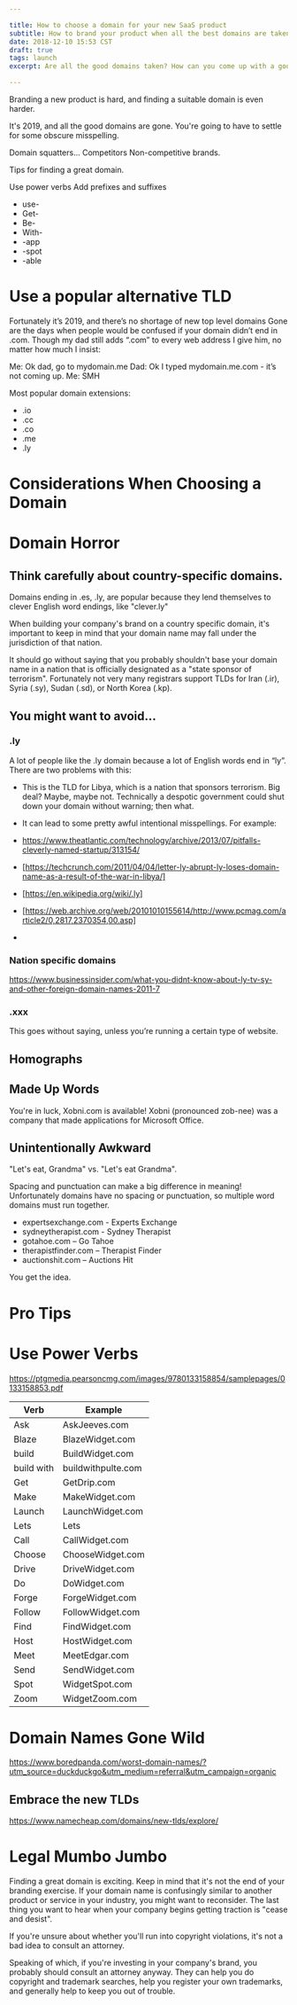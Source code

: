 ```yaml
---

title: How to choose a domain for your new SaaS product 
subtitle: How to brand your product when all the best domains are taken.
date: 2018-12-10 15:53 CST
draft: true
tags: launch
excerpt: Are all the good domains taken? How can you come up with a good brand and a decent domain in 2019?

---
```


Branding a new product is hard, and finding a suitable domain is even harder. 

It's 2019, and all the good domains are gone. You're going to have to settle for some obscure misspelling. 


Domain squatters...
Competitors
Non-competitive brands. 

Tips for finding a great domain.

Use power verbs
Add prefixes and suffixes

* use- 
* Get- 
* Be- 
* With- 
* -app
* -spot
* -able

# Use a popular alternative TLD
Fortunately it’s 2019, and there’s no shortage of new top level domains
Gone are the days when people would be confused if your domain didn’t end in .com. 
Though my dad still adds “.com” to every web address I give him, no matter how much I insist: 

Me: Ok dad, go to mydomain.me
Dad: Ok I typed mydomain.me.com - it’s not coming up. 
Me: SMH

Most popular domain extensions: 
- .io
- .cc
- .co
- .me
- .ly


# Considerations When Choosing a Domain
# Domain Horror

## Think carefully about country-specific domains. 

Domains ending in .es, .ly, are popular because they lend themselves to clever English word endings, like "clever.ly" 

When building your company's brand on a country specific domain, it's important to keep in mind that your domain name may fall under the jurisdiction of that nation. 

It should go without saying that you probably shouldn't base your domain name in a nation that is officially designated as a "state sponsor of terrorism". Fortunately not very many registrars support TLDs for Iran (.ir), Syria (.sy), Sudan (.sd), or North Korea (.kp). 




## You might want to avoid...
### .ly
A lot of people like the .ly domain because a lot of English words end in “ly”. 
There are two problems with this: 
- This is the TLD for Libya, which is a nation that sponsors terrorism. Big deal? Maybe, maybe not. Technically a despotic government could shut down your domain without warning; then what. 
- It can lead to some pretty awful intentional misspellings. For example:



- https://www.theatlantic.com/technology/archive/2013/07/pitfalls-cleverly-named-startup/313154/
- [https://techcrunch.com/2011/04/04/letter-ly-abrupt-ly-loses-domain-name-as-a-result-of-the-war-in-libya/]
- [https://en.wikipedia.org/wiki/.ly]
- [https://web.archive.org/web/20101010155614/http://www.pcmag.com/article2/0,2817,2370354,00.asp]
- 


### Nation specific domains
https://www.businessinsider.com/what-you-didnt-know-about-ly-tv-sy-and-other-foreign-domain-names-2011-7

### .xxx
This goes without saying, unless you’re running a certain type of website. 

## Homographs

## Made Up Words
You're in luck, Xobni.com is available! Xobni (pronounced zob-nee) was a company that made applications for Microsoft Office. 


## Unintentionally Awkward
"Let's eat, Grandma" vs. "Let's eat Grandma". 

Spacing and punctuation can make a big difference in meaning! Unfortunately domains have no spacing or punctuation, so multiple word domains must run together. 

* expertsexchange.com - Experts Exchange
* sydneytherapist.com - Sydney Therapist 
* gotahoe.com – Go Tahoe
* therapistfinder.com – Therapist Finder
* auctionshit.com – Auctions Hit

You get the idea. 





# Pro Tips

# Use Power Verbs
https://ptgmedia.pearsoncmg.com/images/9780133158854/samplepages/0133158853.pdf


Verb | Example
---|---
Ask | AskJeeves.com
Blaze | BlazeWidget.com |
build | BuildWidget.com |
build with | buildwithpulte.com |
Get | GetDrip.com |
Make | MakeWidget.com |
Launch | LaunchWidget.com |
Lets | Lets
Call | CallWidget.com |
Choose | ChooseWidget.com |
Drive | DriveWidget.com |
Do | DoWidget.com |
Forge | ForgeWidget.com |
Follow | FollowWidget.com |
Find | FindWidget.com | 
Host | HostWidget.com |
Meet | MeetEdgar.com |
Send | SendWidget.com
Spot | WidgetSpot.com
Zoom | WidgetZoom.com




# Domain Names Gone Wild
https://www.boredpanda.com/worst-domain-names/?utm_source=duckduckgo&utm_medium=referral&utm_campaign=organic


## Embrace the new TLDs

https://www.namecheap.com/domains/new-tlds/explore/




# Legal Mumbo Jumbo
Finding a great domain is exciting. Keep in mind that it's not the end of your branding exercise. 
If your domain name is confusingly similar to another product or service in your industry, you might want to reconsider. The last thing you want to hear when your company begins getting traction is "cease and desist". 

If you're unsure about whether you'll run into copyright violations, it's not a bad idea to consult an attorney. 

Speaking of which, if you're investing in your company's brand, you probably should consult an attorney anyway. They can help you do copyright and trademark searches, help you register your own trademarks, and generally help to keep you out of trouble. 
